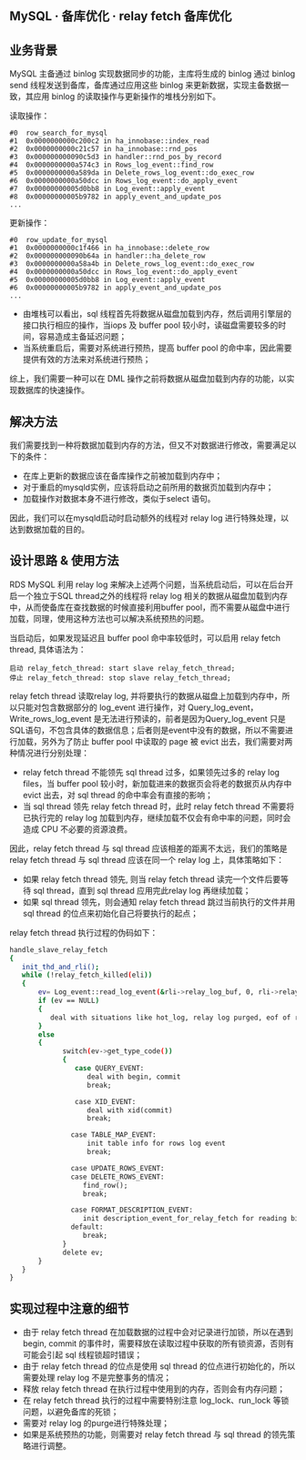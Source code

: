 ## MySQL · 备库优化 ·  relay fetch 备库优化


    
## 业务背景


MySQL 主备通过 binlog 实现数据同步的功能，主库将生成的 binlog 通过 binlog send 线程发送到备库，备库通过应用这些 binlog 来更新数据，实现主备数据一致，其应用 binlog 的读取操作与更新操作的堆栈分别如下。  


读取操作：  

```LANG
#0  row_search_for_mysql
#1  0x0000000000c200c2 in ha_innobase::index_read
#2  0x0000000000c21c57 in ha_innobase::rnd_pos
#3  0x000000000090c5d3 in handler::rnd_pos_by_record
#4  0x0000000000a574c3 in Rows_log_event::find_row
#5  0x0000000000a589da in Delete_rows_log_event::do_exec_row
#6  0x0000000000a50dcc in Rows_log_event::do_apply_event
#7  0x00000000005d0bb8 in Log_event::apply_event
#8  0x00000000005b9782 in apply_event_and_update_pos
...

```


更新操作：  

```LANG
#0  row_update_for_mysql
#1  0x0000000000c1f466 in ha_innobase::delete_row
#2  0x000000000090b64a in handler::ha_delete_row
#3  0x0000000000a58a4b in Delete_rows_log_event::do_exec_row
#4  0x0000000000a50dcc in Rows_log_event::do_apply_event
#5  0x00000000005d0bb8 in Log_event::apply_event
#6  0x00000000005b9782 in apply_event_and_update_pos
...

```


* 由堆栈可以看出，sql 线程首先将数据从磁盘加载到内存，然后调用引擎层的接口执行相应的操作，当iops 及 buffer pool 较小时，读磁盘需要较多的时间，容易造成主备延迟问题；
* 当系统重启后，需要对系统进行预热，提高 buffer pool 的命中率，因此需要提供有效的方法来对系统进行预热；



综上，我们需要一种可以在 DML 操作之前将数据从磁盘加载到内存的功能，以实现数据库的快速操作。  

## 解决方法


我们需要找到一种将数据加载到内存的方法，但又不对数据进行修改，需要满足以下的条件：  


* 在库上更新的数据应该在备库操作之前被加载到内存中；
* 对于重启的mysqld实例，应该将启动之前所用的数据页加载到内存中；
* 加载操作对数据本身不进行修改，类似于select 语句。



因此，我们可以在mysqld启动时启动额外的线程对 relay log 进行特殊处理，以达到数据加载的目的。  

## 设计思路 & 使用方法


RDS MySQL 利用 relay log 来解决上述两个问题，当系统启动后，可以在后台开启一个独立于SQL thread之外的线程将 relay log 相关的数据从磁盘加载到内存中，从而使备库在查找数据的时候直接利用buffer pool，而不需要从磁盘中进行加载，同理，使用这种方法也可以解决系统预热的问题。  


当启动后，如果发现延迟且 buffer pool 命中率较低时，可以启用 relay fetch thread, 具体语法为：  

```LANG
启动 relay_fetch_thread: start slave relay_fetch_thread;
停止 relay_fetch_thread: stop slave relay_fetch_thread;

```


relay fetch thread 读取relay log, 并将要执行的数据从磁盘上加载到内存中，所以只能对包含数据部分的 log_event 进行操作，对 Query_log_event，Write_rows_log_event 是无法进行预读的，前者是因为Query_log_event 只是SQL语句，不包含具体的数据信息；后者则是event中没有的数据，所以不需要进行加载，另外为了防止 buffer pool 中读取的 page 被 evict 出去，我们需要对两种情况进行分别处理：  


* relay fetch thread 不能领先 sql thread 过多，如果领先过多的 relay log files，当 buffer pool 较小时，新加载进来的数据页会将老的数据页从内存中 evict 出去，对 sql thread 的命中率会有直接的影响；
* 当 sql thread 领先 relay fetch thread 时，此时 relay fetch thread 不需要将已执行完的 relay log 加载到内存，继续加载不仅会有命中率的问题，同时会造成 CPU 不必要的资源浪费。



因此，relay fetch thread 与 sql thread 应该相差的距离不太远，我们的策略是 relay fetch thread 与 sql thread 应该在同一个 relay log 上，具体策略如下：  


* 如果 relay fetch thread 领先, 则当 relay fetch thread 读完一个文件后要等待 sql thread，直到 sql thread 应用完此relay log 再继续加载；
* 如果 sql thread 领先，则会通知 relay fetch thread 跳过当前执行的文件并用 sql thread 的位点来初始化自己将要执行的起点；



relay fetch thread 执行过程的伪码如下：  

```bash
handle_slave_relay_fetch
{
   init_thd_and_rli();
   while (!relay_fetch_killed(eli))
   {
       ev= Log_event::read_log_event(&rli->relay_log_buf, 0, rli->relay_log.description_event_for_relay_fetch);
       if (ev == NULL) 
       { 
          deal with situations like hot_log, relay log purged, eof of relay log etc.
       }
       else
       {
             switch(ev->get_type_code())
             {
                case QUERY_EVENT:
                   deal with begin, commit 
                   break;

                case XID_EVENT:
                   deal with xid(commit)
                   break;

               case TABLE_MAP_EVENT:
                   init table info for rows log event
                   break;

               case UPDATE_ROWS_EVENT:
               case DELETE_ROWS_EVENT:
                  find_row();
                  break;

               case FORMAT_DESCRIPTION_EVENT:
                  init description_event_for_relay_fetch for reading binlog event;
               default:
                  break;
             }
             delete ev;
       }
   }
}

```

## 实现过程中注意的细节


* 由于 relay fetch thread 在加载数据的过程中会对记录进行加锁，所以在遇到begin, commit 的事件时，需要释放在读取过程中获取的所有锁资源，否则有可能会引起 sql 线程锁超时错误；
* 由于 relay fetch thread 的位点是使用 sql thread 的位点进行初始化的，所以需要处理 relay log 不是完整事务的情况；
* 释放 relay fetch thread 在执行过程中使用到的内存，否则会有内存问题；
* 在 relay fetch thread 执行的过程中需要特别注意 log_lock、run_lock 等锁问题，以避免备库的死锁；
* 需要对 relay log 的purge进行特殊处理；
* 如果是系统预热的功能，则需要对 relay fetch thread 与 sql thread 的领先策略进行调整。


